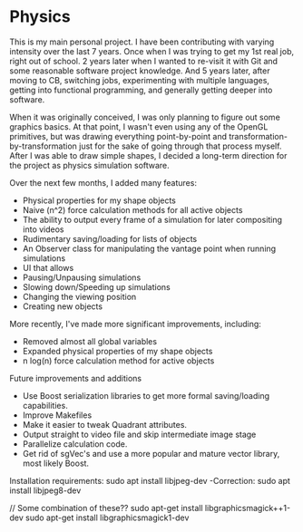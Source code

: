 Physics 
=======

This is my main personal project. I have been contributing with varying intensity over the last 7 years.
Once when I was trying to get my 1st real job, right out of school.
2 years later when I wanted to re-visit it with Git and some reasonable software project knowledge.
And 5 years later, after moving to CB, switching jobs, experimenting with multiple languages, getting into functional programming, and generally getting deeper into software.

When it was originally conceived, I was only planning to figure out some graphics basics. At that point, I wasn't even using any of the OpenGL primitives, but was drawing everything point-by-point and transformation-by-transformation just for the sake of going through that process myself. After I was able to draw simple shapes, I decided a long-term direction for the project as physics simulation software.

Over the next few months, I added many features:
- Physical properties for my shape objects
- Naive (n^2) force calculation methods for all active objects
- The ability to output every frame of a simulation for later compositing into videos
- Rudimentary saving/loading for lists of objects
- An Observer class for manipulating the vantage point when running simulations
- UI that allows
 - Pausing/Unpausing simulations
 - Slowing down/Speeding up simulations
 - Changing the viewing position
 - Creating new objects 
 
More recently, I've made more significant improvements, including:
- Removed almost all global variables
- Expanded physical properties of my shape objects
- n log(n) force calculation method for active objects

Future improvements and additions
- Use Boost serialization libraries to get more formal saving/loading capabilities.
- Improve Makefiles
- Make it easier to tweak Quadrant attributes.
- Output straight to video file and skip intermediate image stage
- Parallelize calculation code.
- Get rid of sgVec's and use a more popular and mature vector library, most likely Boost.

Installation requirements:
sudo apt install libjpeg-dev
  -Correction:
  sudo apt install libjpeg8-dev

  // Some combination of these??
sudo apt-get install libgraphicsmagick++1-dev
sudo apt-get install libgraphicsmagick1-dev


